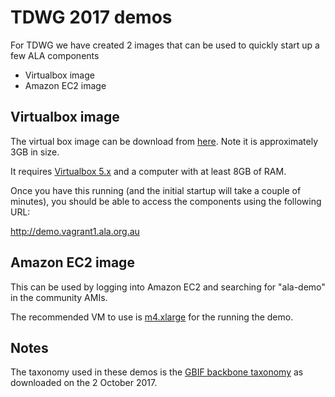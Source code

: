 # TDWG 2017 demos

For TDWG we have created 2 images that can be used to quickly start up a few ALA components

* Virtualbox image
* Amazon EC2 image

## Virtualbox image

The virtual box image can be download from [here](https://s3.ca-central-1.amazonaws.com/ala-virtualbox/ALA_DEMO_20170929.ova). Note it is approximately 3GB in size.

It requires [Virtualbox 5.x](https://www.virtualbox.org) and a computer with at least 8GB of RAM.

Once you have this running (and the initial startup will take a couple of minutes), you should be able to access the components using the following URL:

http://demo.vagrant1.ala.org.au

## Amazon EC2 image

This can be used by logging into Amazon EC2 and searching for "ala-demo" in the community AMIs.

The recommended VM to use is [m4.xlarge](https://aws.amazon.com/ec2/instance-types/) for the running the demo.

## Notes

The taxonomy used in these demos is the [GBIF backbone taxonomy](https://www.gbif.org/dataset/d7dddbf4-2cf0-4f39-9b2a-bb099caae36c) as downloaded on the 2 October 2017.

